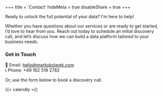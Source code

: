 +++
title = 'Contact'
hideMeta = true
disableShare = true
+++

Ready to unlock the full potential of your data? I'm here to help!

Whether you have questions about our services or are ready to get started, I’d love to hear from you. Reach out today to schedule an initial discovery call, and let’s discuss how we can build a data platform tailored to your business needs.


### Get in Touch

📧 Email: hello@markokolarek.com  
📞 Phone: +49 162 518 2782  

Or, use the form below to book a discovery call.

{{< calendly >}}
